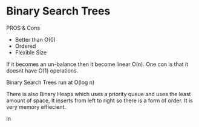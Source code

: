 # Binary Search Trees

PROS & Cons

+ Better than O(0)
+ Ordered
+ Flexible Size

If it becomes an un-balance then it become linear O(n). One con is that it doesnt have O(1) operations.

Binary Search Trees run at O(log n)

There is also Binary Heaps which uses a priority queue and uses the least amount of space, It inserts from left to right so there is a form of order. It is very memory effiecient.

In 
